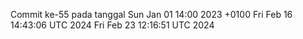 Commit ke-55 pada tanggal Sun Jan 01 14:00 2023 +0100
Fri Feb 16 14:43:06 UTC 2024
Fri Feb 23 12:16:51 UTC 2024
